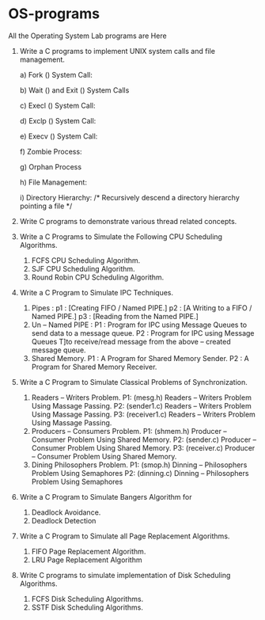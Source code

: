 # OS-programs
All the Operating System Lab programs are Here
1. Write a C programs to implement UNIX system calls and file management.
    
    a) Fork () System Call:
    
    b) Wait () and Exit () System Calls
    
    c) Execl () System Call:
    
    d) Exclp () System Call:
    
    e) Execv () System Call:
    
    f) Zombie Process:
    
    g) Orphan Process
    
    h) File Management:
    
    i) Directory Hierarchy: /* Recursively descend a directory hierarchy pointing a file */
    
2. Write C programs to demonstrate various thread related concepts.
3. Write a C Programs to Simulate the Following CPU Scheduling Algorithms.
    1. FCFS CPU Scheduling Algorithm.
    2. SJF CPU Scheduling Algorithm.
    3. Round Robin CPU Scheduling Algorithm.
4. Write a C Program to Simulate IPC Techniques.
    1. Pipes :
    p1 : [Creating FIFO / Named PIPE.]
    p2 : [A Writing to a FIFO / Named PIPE.]
    p3 : [Reading from the Named PIPE.]
    2. Un – Named PIPE :
    P1 : Program for IPC using Message Queues to send data to a message queue.
    P2 : Program for IPC using Message Queues T]to receive/read message from the above – created message queue.
    3. Shared Memory.
    P1 : A Program for Shared Memory Sender.
    P2 : A Program for Shared Memory Receiver.
5. Write a C Program to Simulate Classical Problems of Synchronization.
    1. Readers – Writers Problem.
    P1: (mesg.h) Readers – Writers Problem Using Massage Passing.
    P2: (sender1.c) Readers – Writers Problem Using Massage Passing.
    P3: (receiver1.c) Readers – Writers Problem Using Massage Passing.
    2. Producers – Consumers Problem.
    P1: (shmem.h) Producer – Consumer Problem Using Shared Memory.
    P2: (sender.c) Producer – Consumer Problem Using Shared Memory.
    P3: (receiver.c) Producer – Consumer Problem Using Shared Memory.
    3. Dining Philosophers Problem.
    P1: (smop.h) Dinning – Philosophers Problem Using Semaphores
    P2: (dinning.c) Dinning – Philosophers Problem Using Semaphores
6. Write a C Program to Simulate Bangers Algorithm for
    1.  Deadlock Avoidance. 
    2. Deadlock Detection
7. Write a C Program to Simulate all Page Replacement Algorithms.
    1.  FIFO Page Replacement Algorithm.
    2.  LRU Page Replacement Algorithm
8. Write C programs to simulate implementation of Disk Scheduling Algorithms.
    1. FCFS Disk Scheduling Algorithms.
    2. SSTF Disk Scheduling Algorithms.
